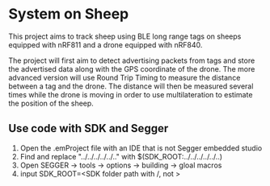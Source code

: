 # System on Sheep
This project aims to track sheep using BLE long range tags on sheeps equipped with nRF811 and a drone equipped with nRF840. 

The project will first aim to detect advertising packets from tags and store the advertised data along with the GPS coordinate of the drone. The more advanced version will use Round Trip Timing to measure the distance between a tag and the drone. The distance will then be measured several times while the drone is moving in order to use multilateration to estimate the position of the sheep. 


## Use code with SDK and Segger 
1. Open the .emProject file with an IDE that is not Segger embedded studio 
2. Find and replace "../../../../../.." with $(SDK_ROOT:../../../../../..)
3. Open SEGGER -> tools -> options -> building -> gloal macros 
4. input SDK_ROOT=<SDK folder path with /, not \>

